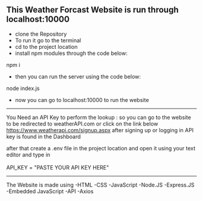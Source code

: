 This Weather Forcast Website is run through localhost:10000
---------------------------------------------------------------------
* clone the Repository
* To run it go to the terminal
* cd to the project location
* install npm modules through the code below:
  
npm i 

* then you can run the server using the code below:
  
node index.js

* now you can go to localhost:10000 to run the website
---------------------------------------------------------------------
You Need an API Key to perform the lookup : so you can go to the website to be redirected to weatherAPI.com or click on the link below
https://www.weatherapi.com/signup.aspx
after signing up or logging in
API key is found in the Dashboard

after that create a .env file in the project location and open it using your text editor and type in <br>
<br>
API_KEY = "PASTE YOUR API KEY HERE"

---------------------------------------------------------------------

The Website is made using
-HTML
-CSS
-JavaScript
-Node.JS
-Express.JS
-Embedded JavaScript
-API
-Axios
